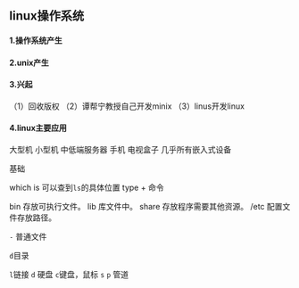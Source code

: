 ## linux操作系统

#### 1.操作系统产生

#### 2.unix产生

#### 3.兴起

（1）回收版权
（2）谭帮宁教授自己开发minix
（3）linus开发linux

#### 4.linux主要应用

大型机 小型机 中低端服务器 手机 电视盒子 几乎所有嵌入式设备


基础

which is
可以查到`ls`的具体位置
type + 命令



bin 存放可执行文件。
lib 库文件中。
share 存放程序需要其他资源。
/etc 配置文件存放路径。

`-` 普通文件

`d`目录

`l`链接
`d` 硬盘
`c`键盘，鼠标
`s`
`p` 管道


















